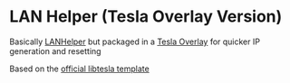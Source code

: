 # LAN Helper (Tesla Overlay Version)
Basically [LANHelper](https://github.com/matthew-5pl/LANHelper) but packaged in a [Tesla Overlay](https://github.com/WerWolv/Tesla-Menu) for quicker IP generation and resetting

Based on the [official libtesla template](https://github.com/WerWolv/Tesla-Template)